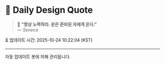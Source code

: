 
# 📘 Daily Design Quote

> 💬 **"항상 노력하라. 운은 준비된 자에게 온다."**  
> — *Seneca*

⏳ 업데이트 시간: 2025-10-24 10:22:04 (KST)

---

자동 업데이트 봇에 의해 관리됩니다.
